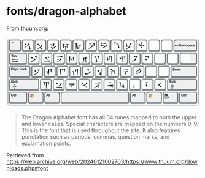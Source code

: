 # fonts/dragon-alphabet 

From thuum.org: 

<img src="../../assets/fonts/dragon-alphabet/layout.png" />

> The Dragon Alphabet font has all 34 runes mapped to both the upper and lower cases. Special characters are mapped on the numbers 0-9. This is the font that is used throughout the site. It also features punctation such as periods, commas, question marks, and exclamation points. 

Retrieved from https://web.archive.org/web/20240121002703/https://www.thuum.org/downloads.php#font